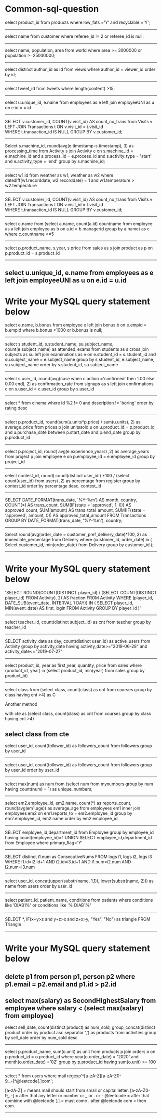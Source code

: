 # Common-sql-question

select product_id from products
where low_fats ='Y' and recyclable ='Y';

-----------------------------------------------------------------------

select name from customer 
where referee_id != 2 or referee_id is null;

------------------------------------------------------------------------

select name, population, area from world
where area >= 3000000 or population >=25000000;

------------------------------------------------------------------------

select distinct author_id as id from views
where author_id = viewer_id
order by id;

-------------------------------------------------------------------------

select tweet_id from tweets
where length(content) >15;

-------------------------------------------------------------------------

select u.unique_id, e.name from employees as e
left join employeeUNI as u on e.id = u.id

-------------------------------------------------------------------------

SELECT v.customer_id, COUNT(v.visit_id) AS count_no_trans 
from Visits v 
LEFT JOIN Transactions t 
ON v.visit_id = t.visit_id  
WHERE t.transaction_id IS NULL 
GROUP BY v.customer_id; 

-------------------------------------------------------------------------

Select s.machine_id, 
        round(avg(e.timestamp-s.timestamp), 3) as processing_time
from Activity s 
join Activity e
on s.machine_id = e.machine_id 
and s.process_id = e.process_id
and s.activity_type = 'start' 
and e.activity_type = 'end'
group by s.machine_id;

-------------------------------------------------------------------------

select w1.id from weather as w1, weather as w2
where datediff(w1.recorddate, w2.recorddate) = 1 and w1.temperature > w2.temperature

-----------------------------------------------------------------------------------

SELECT v.customer_id, COUNT(v.visit_id) AS count_no_trans 
from Visits v 
LEFT JOIN Transactions t 
ON v.visit_id = t.visit_id  
WHERE t.transaction_id IS NULL 
GROUP BY v.customer_id; 

-----------------------------------------------------------------------------------

select c.name from (select a.name, count(a.id) countname from employee as a left join employee as b on a.id = b.managerid group by a.name) as c where c.countname >=5

----------------------------------------------------------------------------------------------------------------------------------------------

select p.product_name, s.year, s.price from sales as s
join product as p on p.product_id = s.product_id

--------------------------------------------------------------------------------------

select u.unique_id, e.name from employees as e
left join employeeUNI as u on e.id = u.id 
----------------------------------------------------------------------------------------

# Write your MySQL query statement below
select e.name, b.bonus from employee e
left join bonus b on e.empid = b.empid
where b.bonus <1000 or b.bonus is null;

----------------------------------------------------------------------------------------

select s.student_id, s.student_name, su.subject_name, count(e.subject_name) as attended_exams from students as s 
cross join subjects as su
left join examinations as e on e.student_id = s.student_id and  su.subject_name = e.subject_name
group by s.student_id, e.subject_name, su.subject_name
order by s.student_id, su.subject_name

----------------------------------------------------------------------------------------------

select s.user_id, round(avg(case when c.action ='confirmed' then 1.00 else 0.00 end), 2) as confirmation_rate
from signups as s
left join confirmations c on s.user_id = c.user_id 
group by s.user_id

----------------------------------------------------------------------------------------------

select * from cinema 
where id %2 != 0 and description != 'boring'
order by rating desc

----------------------------------------------------------------------------------------------------

select p.product_id, round(sum(u.units*p.price) / sum(u.units), 2) as average_price from prices p
join unitssold u on u.product_id = p.product_id and u.purchase_date between p.start_date and p.end_date
group by p.product_id

-----------------------------------------------------------------------------------------------------------

select p.project_id, round( avg(e.experience_years) ,2) as average_years from project p
join employee e on p.employee_id = e.employee_id
group by project_id

-----------------------------------------------------------------------------------------------------------

select contest_id, round( count(distinct user_id ) *100 / (select count(user_id) from users) ,2) as percentage from register
group by contest_id
order by percentage desc, contest_id

-------------------------------------------------------------------------------------------------------------


SELECT
  DATE_FORMAT(trans_date, '%Y-%m') AS month,
  country,
  COUNT(*) AS trans_count,
  SUM(IF(state = 'approved', 1, 0)) AS approved_count,
  SUM(amount) AS trans_total_amount,
  SUM(IF(state = 'approved', amount, 0)) AS approved_total_amount
FROM Transactions
GROUP BY DATE_FORMAT(trans_date, '%Y-%m'), country;

------------------------------------------------------------------------------------------------------------------------------

Select 
    round(avg(order_date = customer_pref_delivery_date)*100, 2) as immediate_percentage
from Delivery
where (customer_id, order_date) in (
  Select customer_id, min(order_date) 
  from Delivery
  group by customer_id
);

----------------------------------------------------------------------------------------------------------------

# Write your MySQL query statement below
'SELECT
  ROUND(COUNT(DISTINCT player_id) / (SELECT COUNT(DISTINCT player_id) FROM Activity), 2) AS fraction
FROM
  Activity
WHERE
  (player_id, DATE_SUB(event_date, INTERVAL 1 DAY))
  IN (
    SELECT player_id, MIN(event_date) AS first_login FROM Activity GROUP BY player_id
  )'

  -------------------------------------------------------------------------------------------------------------

select teacher_id, count(distinct subject_id) as cnt from teacher
group by teacher_id

------------------------------------------------------------------------------------------------------------------

SELECT activity_date as day, count(distinct user_id) as active_users from Activity
group by activity_date
having activity_date>="2019-06-28" and activity_date<="2019-07-27"

------------------------------------------------------------------------------------------------------------------

select product_id, year as first_year, quantity, price from sales
where (product_id, year) in 
(select product_id, min(year) from sales group by product_id)

------------------------------------------------------------------------------------------------------------------

select class from (select class, count(class) as cnt from courses 
group by class having cnt >4) as C

Another method

with cte as (select class, count(class) as cnt from courses 
group by class having cnt >4)

select class from cte
--------------------------------------------------------------------------------------------------------------------

select user_id, count(follower_id) as followers_count from followers
group by user_id

--------------------------------------------------------------------------------------------------------------------

select user_id, count(follower_id) as followers_count from followers
group by user_id
order by user_id

-----------------------------------------------------------------------------------------------------------------------

select max(num) as num
from (select num from mynumbers group by num having count(num) = 1) as unique_numbers;

----------------------------------------------------------------------------------------------------------------------


select 
em2.employee_id, 
em2.name,
count(*) as reports_count,
round(avg(em1.age)) as average_age
from 
employees em1
inner join
employees em2 
on em1.reports_to = em2.employee_id 
group by em2.employee_id, em2.name
order by em2.employee_id

-----------------------------------------------------------------------------------------------------------------------------------

SELECT employee_id,department_id from Employee
group by employee_id
having count(employee_id)=1 
UNION 
SELECT employee_id,department_id from Employee
where primary_flag='Y'

--------------------------------------------------------------------------------------------------------------------------------

SELECT distinct 
    i1.num as ConsecutiveNums 
FROM 
    logs i1,
    logs i2,
    logs i3
WHERE 
    i1.id=i2.id+1 AND 
    i2.id=i3.id+1 AND 
    i1.num=i2.num AND 
    i2.num=i3.num

---------------------------------------------------------------------------------------------------------------------------------

select user_id, concat(upper(substr(name, 1,1)), lower(substr(name, 2))) as name
from users
order by user_id

---------------------------------------------------------------------------------------------------------------

select patient_id, patient_name, conditions from patients
where conditions like 'DIAB1%' or conditions like '% DIAB1%'

----------------------------------------------------------------------------------------------------------------------------------------

SELECT *, IF(x+y>z and y+z>x and z+x>y, "Yes", "No") as triangle FROM Triangle

------------------------------------------------------------------------------------------------------------------

# Write your MySQL query statement below
delete p1 from person p1, person p2 where p1.email = p2.email and p1.id > p2.id
-----------------------------------------------------------------------------------------------------------------------------------

select max(salary) as SecondHighestSalary from employee 
where salary < (select max(salary) from employee)
-------------------------------------------------------------------------------------------------------------------------------------------------

select sell_date, count(distinct product) as num_sold,
group_concat(distinct product order by product asc separator ',') as products
  from activities
group by sell_date
order by num_sold desc

--------------------------------------------------------------------------------------------------------------------------

select p.product_name, sum(o.unit) as unit from products p
join orders o on p.product_id = o.product_id
where year(o.order_date) = '2020' and month(o.order_date) ='02'
group by p.product_id
having sum(o.unit) >= 100

-----------------------------------------------------------------------------------------------------------------------
select * from users
where mail regexp'^[a-zA-Z][a-zA-Z0-9_.-]*@leetcode[.]com';

[a-zA-Z] = means mail should start from small or capital letter.
[a-zA-Z0-9_.-] = after that any letter or number or _ or . or -
@leetcode = after that combine with  @leetcode
[.] = must come . after @leetcode
com = then com.

-----------------------------------------------------------------------------------------------------------------------------------
